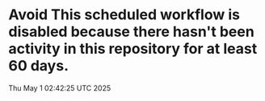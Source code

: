 # Avoid This scheduled workflow is disabled because there hasn't been activity in this repository for at least 60 days.
Thu May  1 02:42:25 UTC 2025
